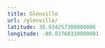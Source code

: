 ```yaml
---
title: Glenville
url: /glenville/
latitude: 38.934257300000006
longitude: -80.83760330000001
---
```

